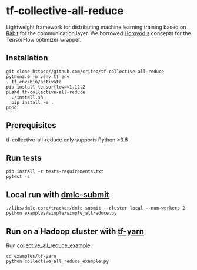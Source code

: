 # tf-collective-all-reduce

Lightweight framework for distributing machine learning training based on [Rabit](https://github.com/dmlc/rabit) for the communication layer. We borrowed [Horovod's](https://github.com/horovod/horovod) concepts for the TensorFlow optimizer wrapper.

## Installation

```
git clone https://github.com/criteo/tf-collective-all-reduce
python3.6 -m venv tf_env
. tf_env/bin/activate
pip install tensorflow==1.12.2
pushd tf-collective-all-reduce
  ./install.sh
  pip install -e .
popd
```

## Prerequisites

tf-collective-all-reduce only supports Python ≥3.6


## Run tests

```
pip install -r tests-requirements.txt
pytest -s
```

## Local run with [dmlc-submit](https://github.com/dmlc/dmlc-core/tree/master/tracker)

```
./libs/dmlc-core/tracker/dmlc-submit --cluster local --num-workers 2 python examples/simple/simple_allreduce.py
```

## Run on a Hadoop cluster with [tf-yarn](https://github.com/criteo/tf-yarn)

Run [collective_all_reduce_example](https://github.com/criteo/tf-collective-all-reduce/blob/master/examples/collective_all_reduce_example.py)

```
cd examples/tf-yarn
python collective_all_reduce_example.py
```

